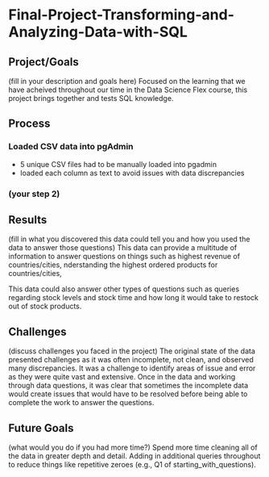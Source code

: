 # Final-Project-Transforming-and-Analyzing-Data-with-SQL

## Project/Goals
(fill in your description and goals here)
Focused on the learning that we have acheived throughout our time in the Data Science Flex course, this project brings together and tests SQL knowledge.


## Process
### Loaded CSV data into pgAdmin
- 5 unique CSV files had to be manually loaded into pgadmin
- loaded each column as text to avoid issues with data discrepancies 
### (your step 2)

## Results
(fill in what you discovered this data could tell you and how you used the data to answer those questions)
This data can provide a multitude of information to answer questions on things such as highest revenue of countries/cities, nderstanding the highest ordered products for countries/cities, 

This data could also answer other types of questions such as queries regarding stock levels and stock time and how long it would take to restock out of stock products.

## Challenges 
(discuss challenges you faced in the project)
The original state of the data presented challenges as it was often incomplete, not clean, and observed many discrepancies. It was a challenge to identify areas of issue and error as they were quite vast and extensive. 
Once in the data and working through data questions, it was clear that sometimes the incomplete data would create issues that would have to be resolved before being able to complete the work to answer the questions. 


## Future Goals
(what would you do if you had more time?)
Spend more time cleaning all of the data in greater depth and detail. Adding in additional queries throughout to reduce things like repetitive zeroes (e.g., Q1 of starting_with_questions). 